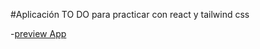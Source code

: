 #Aplicación TO DO para practicar con react y tailwind css

-[preview App](https://frontendtodohuircan.netlify.app/)

